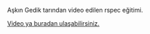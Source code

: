 Aşkın Gedik tarından video edilen rspec eğitimi. 

[Video ya buradan ulaşabilirsiniz. ](https://www.youtube.com/watch?v=CI_pfxHVfIk&t=5s)
